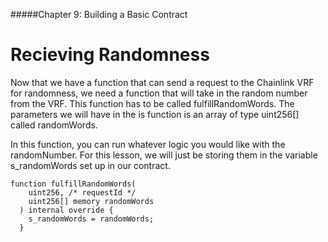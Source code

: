 #####Chapter 9: Building a Basic Contract

# Recieving Randomness

Now that we have a function that can send a request to the Chainlink VRF for randomness, we need a function that will take in the random number from the VRF. This function has to be called fulfillRandomWords. The parameters we will have in the is function is an array of type uint256[] called randomWords.

In this function, you can run whatever logic you would like with the randomNumber. For this lesson, we will just be storing them in the variable s_randomWords set up in our contract.

```
function fulfillRandomWords(
    uint256, /* requestId */
    uint256[] memory randomWords
  ) internal override {
    s_randomWords = randomWords;
  }
```
